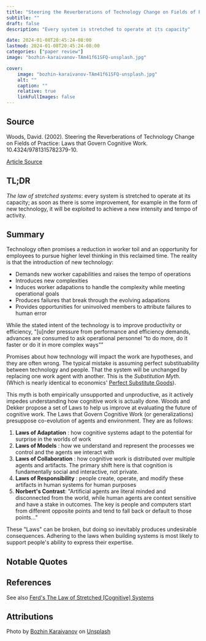```yaml
---
title: "Steering the Reverberations of Technology Change on Fields of Practice"
subtitle: ""
draft: false
description: "Every system is stretched to operate at its capacity"

date: 2024-01-08T20:45:24-08:00
lastmod: 2024-01-08T20:45:24-08:00
categories: ["paper review"]
image: "bozhin-karaivanov-TAm41f61SFQ-unsplash.jpg"

cover:
    image: "bozhin-karaivanov-TAm41f61SFQ-unsplash.jpg"
    alt: ""
    caption: ""
    relative: true 
    linkFullImages: false
---
```


## Source

Woods, David. (2002). Steering the Reverberations of Technology Change on Fields of Practice: Laws that Govern Cognitive Work. 10.4324/9781315782379-10.

[Article Source](https://www.researchgate.net/publication/334267822_Steering_the_Reverberations_of_Technology_Change_on_Fields_of_Practice_Laws_that_Govern_Cognitive_Work)

## TL;DR

*The law of stretched systems*: every system is stretched to operate at its capacity; as soon as there is some improvement, for example in the form of new technology, it will be exploited to achieve a new intensity and tempo of activity.

## Summary

Technology often promises a reduction in worker toil and an opportunity for employees to pursue higher level thinking in this reclaimed time. The reality is that the introduction of new technology:

* Demands new worker capabilities and raises the tempo of operations
* Introduces new complexities
* Induces worker adapations to handle the complexity while meeting operational goals
* Produces failures that break through the evolving adapations
* Provides opportunities for uninvolved members to attribute failures to human error

While the stated intent of the technology is to improve productivity or efficiency, "[u]nder pressure from performance and efficiency demands, advances are consumed to ask operational personnel “to do more, do it faster or do it in more complex ways”"

Promises about how technology will impact the work are hypotheses, and they are often wrong. The typical mistake is assuming perfect substituability between technology and people. That the system will be unchanged by replacing one work agent with another. This is the *Substitution Myth*. (Which is nearly identical to economics' [Perfect Substitute Goods](https://economicpoint.com/perfect-substitute-goods)).

This myth is both empirically unsupported and unproductive, as it actively impedes understanding how cognitive work is actually done. Woods and Dekker propose a set of Laws to help us improve at evaluating the future of cognitive work. The Laws that Govern Cognitive Work (or generalizations) presuppose co-evolution of agents and environment. They are as follows:

1. **Laws of Adaptation** : how cognitive systems adapt to the potential for surprise in the worlds of work
1. **Laws of Models** : how we understand and represent the processes we control and the agents we interact with
1. **Laws of Collaboration** : how cognitive work is distributed over multiple agents and artifacts. The primary shift here is that cognition is fundamentally social and interactive, not private.
1. **Laws of Responsibility** : people create, operate, and modify these artifacts in human systems for human purposes
1. **Norbert's Contrast**: "Artificial agents are literal minded and disconnected from the world, while human agents are context sensitive and have a stake in outcomes. The key is people and computers start from different opposite points and tend to fall back or default to those points..."

These "Laws" can be broken, but doing so inevitably produces undesirable consequences. Adhering to the laws when building systems is most likely to support people's ability to express their expertise. 

## Notable Quotes

## References

See also [Ferd's The Law of Stretched [Cognitive] Systems](https://ferd.ca/the-law-of-stretched-cognitive-systems.html)

## Attributions

Photo by <a href="https://unsplash.com/@bkaraivanov?utm_content=creditCopyText&utm_medium=referral&utm_source=unsplash">Bozhin Karaivanov</a> on <a href="https://unsplash.com/photos/a-close-up-of-a-rope-with-a-blue-background-TAm41f61SFQ?utm_content=creditCopyText&utm_medium=referral&utm_source=unsplash">Unsplash</a>
  